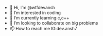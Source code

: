 - 👋 Hi, I’m @wtfdevansh
- 👀 I’m interested in coding
- 🌱 I’m currently learning c,c++
- 💞️ I’m looking to collaborate on big problems
- 📫 How to reach me IG:dev.ansh7

<!---
wtfdevansh/wtfdevansh is a ✨ special ✨ repository because its `README.md` (this file) appears on your GitHub profile.
You can click the Preview link to take a look at your changes.
--->
